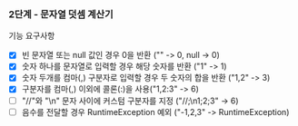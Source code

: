 ### 2단계 - 문자열 덧셈 계산기
기능 요구사항   
- [x] 빈 문자열 또는 null 값인 경우 0을 반환 ("" -> 0, null -> 0)
- [x] 숫자 하나를 문자열로 입력할 경우 해당 숫자를 반환 ("1" -> 1)
- [x] 숫자 두개를 컴마(,) 구분자로 입력할 경우 두 숫자의 합을 반환 ("1,2" -> 3)
- [x] 구분자를 컴마(,) 이외에 콜론(:)을 사용("1,2:3" -> 6)
- [ ] "//"와 "\n" 문자 사이에 커스텀 구분자를 지정 ("//;\n1;2;3" -> 6)
- [ ] 음수를 전달할 경우 RuntimeException 예외 ("-1,2,3" -> RuntimeException)